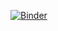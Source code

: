 [![Binder](https://mybinder.org/badge_logo.svg)](https://mybinder.org/v2/gh/DashaIshchenko/JupyterNotebooks/tree/main/HEAD)
